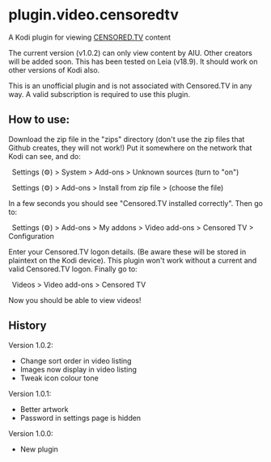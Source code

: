 # plugin.video.censoredtv
A Kodi plugin for viewing [CENSORED.TV](https://censored.tv) content

The current version (v1.0.2) can only view content by AIU. Other
creators will be added soon. This has been tested on Leia (v18.9). It should work on other versions of Kodi also.

This is an unofficial plugin and is not associated with Censored.TV in any way. A valid subscription is required to use this plugin.

## How to use:

Download the zip file in the "zips" directory (don't use the zip files that Github
creates, they will not work!) Put it somewhere on the network that Kodi can see,
and do:

&ensp;Settings (&#9881;) > System > Add-ons > Unknown sources (turn to "on")

&ensp;Settings (&#9881;) > Add-ons > Install from zip file > (choose the file)
  
In a few seconds you should see "Censored.TV installed correctly". Then go to:

&ensp;Settings (&#9881;) > Add-ons > My addons > Video add-ons > Censored TV > Configuration
  
Enter your Censored.TV logon details. (Be aware these will be stored in plaintext
on the Kodi device). This plugin won't work without a current and valid Censored.TV
logon. Finally go to:

&ensp;Videos > Video add-ons > Censored TV

Now you should be able to view videos!

## History

Version 1.0.2:
* Change sort order in video listing
* Images now display in video listing
* Tweak icon colour tone

Version 1.0.1:
* Better artwork
* Password in settings page is hidden

Version 1.0.0:
* New plugin
